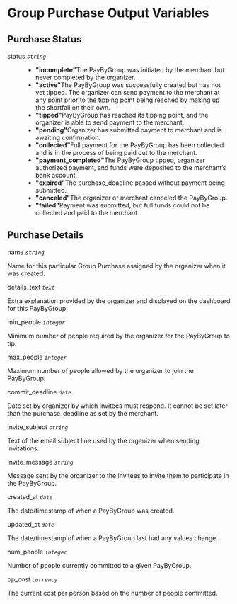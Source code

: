 # Group Purchase Output Variables

## Purchase Status
<dl>
  <dt>status <code><i>string</i></code></dt>
  <dd>
    <ul>
      <li><strong>"incomplete"</strong>The PayByGroup was initiated by the merchant but never completed by the organizer.</li>
      <li><strong>"active"</strong>The PayByGroup was successfully created but has not yet tipped. The organizer can send payment to the merchant at any point prior to the tipping point being reached by making up the shortfall on their own.</li>
      <li><strong>"tipped"</strong>PayByGroup has reached its tipping point, and the organizer is able to send payment to the merchant.</li>
      <li><strong>"pending"</strong>Organizer has submitted payment to merchant and is awaiting confirmation.</li>
      <li><strong>"collected"</strong>Full payment for the PayByGroup has been collected and is in the process of being paid out to the merchant.</li>
      <li><strong>"payment_completed"</strong>The PayByGroup tipped, organizer authorized payment, and funds were deposited to the merchant’s bank account.</li>
      <li><strong>"expired"</strong>The purchase_deadline passed without payment being submitted.</li>
      <li><strong>"canceled"</strong>The organizer or merchant canceled the PayByGroup.</li>
      <li><strong>"failed"</strong>Payment was submitted, but full funds could not be collected and paid to the merchant.</li>
    </ul>
  </dd>
</dl>

## Purchase Details
<dl>
  <dt>name <code><i>string</i></code></dt>
  <dl>Name for this particular Group Purchase assigned by the organizer when it was created.</dl>
  <dt>details_text <code><i>text</i></code></dt>
  <dl>Extra explanation provided by the organizer and displayed on the dashboard for this PayByGroup.</dl>
  <dt>min_people <code><i>integer</i></code></dt>
  <dl>Minimum number of people required by the organizer for the PayByGroup to tip.</dl>
  <dt>max_people <code><i>integer</i></code></dt>
  <dl>Maximum number of people allowed by the organizer to join the PayByGroup.</dl>
  <dt>commit_deadline <code><i>date</i></code></dt>
  <dl>Date set by organizer by which invitees must respond. It cannot be set later than the purchase_deadline as set by the merchant.</dl>
  <dt>invite_subject <code><i>string</i></code></dt>
  <dl>Text of the email subject line used by the organizer when sending invitations.</dl>
  <dt>invite_message <code><i>string</i></code></dt>
  <dl>Message sent by the organizer to the invitees to invite them to participate in the PayByGroup.</dl>
  <dt>created_at <code><i>date</i></code></dt>
  <dl>The date/timestamp of when a PayByGroup was created.</dl>
  <dt>updated_at <code><i>date</i></code></dt>
  <dl>The date/timestamp of when a PayByGroup last had any values change.</dl>
  <dt>num_people <code><i>integer</i></code></dt>
  <dl>Number of people currently committed to a given PayByGroup.</dl>
  <dt>pp_cost <code><i>currency</i></code></dt>
  <dl>The current cost per person based on the number of people committed.</dl>
</dl>